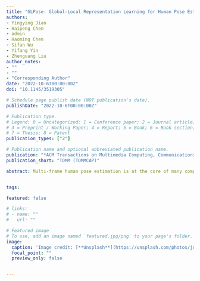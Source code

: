 ```yaml
---
title: "GLPose: Global-Local Representation Learning for Human Pose Estimation"
authors:
- Yingying Jiao
- Haipeng Chen
- admin
- Haoming Chen
- Sifan Wu
- Yifang Yin
- Zhenguang Liu
author_notes:
- ""
- ""
- "Corresponding Author"
date: "2022-10-6T00:00:00Z"
doi: "10.1145/3519305"

# Schedule page publish date (NOT publication's date).
publishDate: "2022-10-6T00:00:00Z"

# Publication type.
# Legend: 0 = Uncategorized; 1 = Conference paper; 2 = Journal article;
# 3 = Preprint / Working Paper; 4 = Report; 5 = Book; 6 = Book section;
# 7 = Thesis; 8 = Patent
publication_types: ["2"]

# Publication name and optional abbreviated publication name.
publication: "*ACM Transactions on Multimedia Computing, Communications, and Applications*"
publication_short: "TOMM (TOMMCAP)"

abstract: Multi-frame human pose estimation is at the core of many computer vision tasks. Although state-of-the-art approaches have demonstrated remarkable results for human pose estimation on static images, their performances inevitably come short when being applied to videos. A central issue lies in the visual degeneration of video frames induced by rapid motion and pose occlusion in dynamic environments. This problem, by nature, is insurmountable for a single frame. Therefore, incorporating complementary visual cues from other video frames becomes an intuitive paradigm. Current state-of-the-art methods usually leverage information from adjacent frames, which unfortunately place excessive focus on only the temporally nearby frames. In this paper, we argue that combining global semantically similar information and local temporal visual context will deliver more comprehensive and more robust representations for human pose estimation. Towards this end, we present an effective framework, namely global-local enhanced pose estimation (GLPose) network. Our framework consists of a feature processing module that conditionally incorporates global semantic information and local visual context to generate a robust human representation and a feature enhancement module that excavates complementary information from this aggregated representation to enhance keyframe features for precise estimation. We empirically find that the proposed GLpose outperforms existing methods by a large margin and achieves new state-of-the-art results on large benchmark datasets.


tags:

featured: false

# links:
# - name: ""
#   url: ""

# Featured image
# To use, add an image named `featured.jpg/png` to your page's folder. 
image:
  caption: 'Image credit: [**Unsplash**](https://unsplash.com/photos/jdD8gXaTZsc)'
  focal_point: ""
  preview_only: false


---
```


